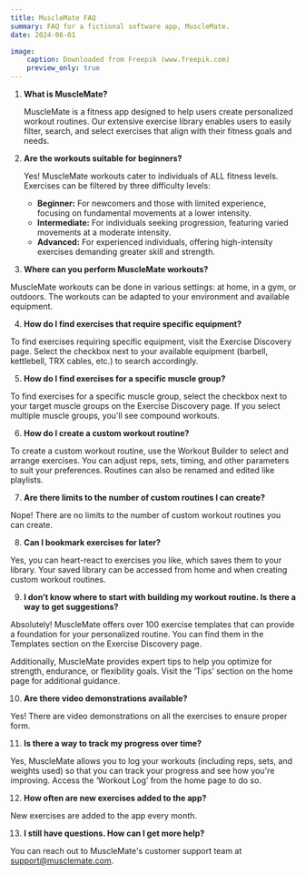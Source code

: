```yaml
---
title: MuscleMate FAQ
summary: FAQ for a fictional software app, MuscleMate. 
date: 2024-06-01

image: 
    caption: Downloaded from Freepik (www.freepik.com)
    preview_only: true
---
```


1. **What is MuscleMate?** 

   MuscleMate is a fitness app designed to help users create personalized workout routines. Our extensive exercise library enables users to easily filter, search, and select exercises that align with their fitness goals and needs.

2. **Are the workouts suitable for beginners?**

   Yes! MuscleMate workouts cater to individuals of ALL fitness levels. Exercises can be filtered by three difficulty levels:

   - **Beginner:** For newcomers and those with limited experience, focusing on fundamental movements at a lower intensity.
   - **Intermediate:** For individuals seeking progression, featuring varied movements at a moderate intensity.
   - **Advanced:** For experienced individuals, offering high-intensity exercises demanding greater skill and strength.

3. **Where can you perform MuscleMate workouts?**

MuscleMate workouts can be done in various settings: at home, in a gym, or outdoors. The workouts can be adapted to your environment and available equipment.

4. **How do I find exercises that require specific equipment?**

To find exercises requiring specific equipment, visit the Exercise Discovery page. Select the checkbox next to your available equipment (barbell, kettlebell, TRX cables, etc.) to search accordingly. 

5. **How do I find exercises for a specific muscle group?**

To find exercises for a specific muscle group, select the checkbox next to your target muscle groups on the Exercise Discovery page. If you select multiple muscle groups, you'll see compound workouts.

6. **How do I create a custom workout routine?**

To create a custom workout routine, use the Workout Builder to select and arrange exercises. You can adjust reps, sets, timing, and other parameters to suit your preferences. Routines can also be renamed and edited like playlists.

7. **Are there limits to the number of custom routines I can create?**

Nope! There are no limits to the number of custom workout routines you can create.

8. **Can I bookmark exercises for later?**

Yes, you can heart-react to exercises you like, which saves them to your library. Your saved library can be accessed from home and when creating custom workout routines.

9. **I don’t know where to start with building my workout routine. Is there a way to get suggestions?**

Absolutely! MuscleMate offers over 100 exercise templates that can provide a foundation for your personalized routine. You can find them in the Templates section on the Exercise Discovery page. 

Additionally, MuscleMate provides expert tips to help you optimize for strength, endurance, or flexibility goals. Visit the ‘Tips’ section on the home page for additional guidance. 

10. **Are there video demonstrations available?**

Yes! There are video demonstrations on all the exercises to ensure proper form.

11. **Is there a way to track my progress over time?**

Yes, MuscleMate allows you to log your workouts (including reps, sets, and weights used) so that you can track your progress and see how you're improving. Access the ‘Workout Log’ from the home page to do so. 

12. **How often are new exercises added to the app?**

New exercises are added to the app every month.

13. **I still have questions. How can I get more help?**

You can reach out to MuscleMate's customer support team at support@musclemate.com. 

